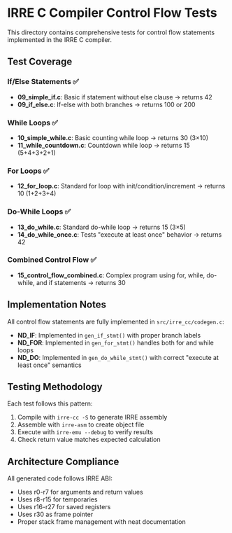 # IRRE C Compiler Control Flow Tests

This directory contains comprehensive tests for control flow statements implemented in the IRRE C compiler.

## Test Coverage

### If/Else Statements ✅
- **09_simple_if.c**: Basic if statement without else clause → returns 42
- **09_if_else.c**: If-else with both branches → returns 100 or 200

### While Loops ✅  
- **10_simple_while.c**: Basic counting while loop → returns 30 (3×10)
- **11_while_countdown.c**: Countdown while loop → returns 15 (5+4+3+2+1)

### For Loops ✅
- **12_for_loop.c**: Standard for loop with init/condition/increment → returns 10 (1+2+3+4)

### Do-While Loops ✅
- **13_do_while.c**: Standard do-while loop → returns 15 (3×5)
- **14_do_while_once.c**: Tests "execute at least once" behavior → returns 42

### Combined Control Flow ✅
- **15_control_flow_combined.c**: Complex program using for, while, do-while, and if statements → returns 30

## Implementation Notes

All control flow statements are fully implemented in `src/irre_cc/codegen.c`:

- **ND_IF**: Implemented in `gen_if_stmt()` with proper branch labels
- **ND_FOR**: Implemented in `gen_for_stmt()` handles both for and while loops  
- **ND_DO**: Implemented in `gen_do_while_stmt()` with correct "execute at least once" semantics

## Testing Methodology

Each test follows this pattern:
1. Compile with `irre-cc -S` to generate IRRE assembly
2. Assemble with `irre-asm` to create object file
3. Execute with `irre-emu --debug` to verify results
4. Check return value matches expected calculation

## Architecture Compliance

All generated code follows IRRE ABI:
- Uses r0-r7 for arguments and return values  
- Uses r8-r15 for temporaries
- Uses r16-r27 for saved registers
- Uses r30 as frame pointer
- Proper stack frame management with neat documentation